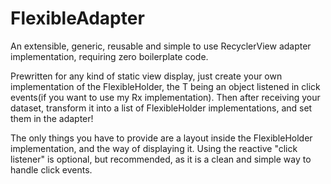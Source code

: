 # FlexibleAdapter
An extensible, generic, reusable and simple to use RecyclerView adapter implementation, requiring zero boilerplate code.

Prewritten for any kind of static view display, just create your own implementation of the FlexibleHolder<T>, the T being
an object listened in click events(if you want to use my Rx implementation). Then after receiving your dataset, transform it
into a list of FlexibleHolder implementations, and set them in the adapter!

The only things you have to provide are a layout inside the FlexibleHolder implementation, and the way of displaying it.
Using the reactive "click listener" is optional, but recommended, as it is a clean and simple way to handle click events.
